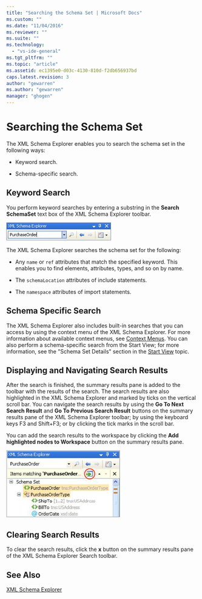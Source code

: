 ```yaml
---
title: "Searching the Schema Set | Microsoft Docs"
ms.custom: ""
ms.date: "11/04/2016"
ms.reviewer: ""
ms.suite: ""
ms.technology: 
  - "vs-ide-general"
ms.tgt_pltfrm: ""
ms.topic: "article"
ms.assetid: ec1395e0-d03c-4130-810d-f2db656937bd
caps.latest.revision: 3
author: "gewarren"
ms.author: "gewarren"
manager: "ghogen"
---
```

# Searching the Schema Set
The XML Schema Explorer enables you to search the schema set in the following ways:  
  
-   Keyword search.  
  
-   Schema-specific search.  
  
## Keyword Search  
 You perform keyword searches by entering a substring in the **Search SchemaSet** text box of the XML Schema Explorer toolbar.  
  
 ![XML Schema Explorer Keyword Search](../xml-tools/media/schemaexplorersearch.gif "SchemaExplorerSearch")  
  
 The XML Schema Explorer searches the schema set for the following:  
  
-   Any `name` or `ref` attributes that match the specified keyword. This enables you to find elements, attributes, types, and so on by name.  
  
-   The `schemaLocation` attributes of include statements.  
  
-   The `namespace` attributes of import statements.  
  
## Schema Specific Search  
 The XML Schema Explorer also includes built-in searches that you can access by using the context menu of the XML Schema Explorer. For more information about available context menus, see [Context Menus](../xml-tools/context-menus-xml-schema-explorer.md). You can also perform a schema-specific search from the Start View; for more information, see the "Schema Set Details" section in the [Start View](../xml-tools/start-view.md) topic.  
  
## Displaying and Navigating Search Results  
 After the search is finished, the summary results pane is added to the toolbar with the results of the search. The search results are also highlighted in the XML Schema Explorer and marked by ticks on the vertical scroll bar. You can navigate the search results by using the **Go To Next Search Result** and **Go To Previous Search Result** buttons on the summary results pane of the XML Schema Explorer toolbar; by using the keyboard keys F3 and Shift+F3; or by clicking the tick marks in the scroll bar.  
  
 You can add the search results to the workspace by clicking the **Add highlighted nodes to Workspace** button on the summary results pane.  
  
 ![XML Schema Explorer Search Result](../xml-tools/media/schemaexplorersearchresult.gif "SchemaExplorerSearchResult")  
  
## Clearing Search Results  
 To clear the search results, click the **x** button on the summary results pane of the XML Schema Explorer Search toolbar.  
  
## See Also  
 [XML Schema Explorer](../xml-tools/xml-schema-explorer.md)